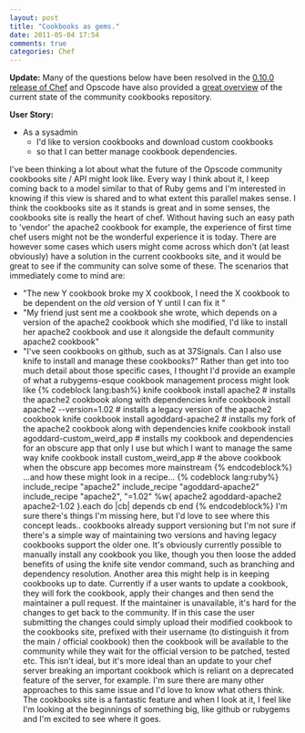 ```yaml
---
layout: post
title: "Cookbooks as gems."
date: 2011-05-04 17:54
comments: true
categories: Chef
---
```


**Update:** Many of the questions below have been resolved in the [0.10.0 release of Chef](http://www.opscode.com/blog/2011/05/02/chef-0-10-0-released/) and Opscode have also provided a [great overview](http://www.opscode.com/blog/2011/05/05/future-of-opscode-cookbooks/) of the current state of the community cookbooks repository. 

**User Story:** 


*   As a sysadmin
    *   I'd like to version cookbooks and download custom cookbooks 
      *   so that I can better manage cookbook dependencies. 

I've been thinking a lot about what the future of the Opscode community cookbooks site / API might look like. Every way I think about it, I keep coming back to a model similar to that of Ruby gems and I'm interested in knowing if this view is shared and to what extent this parallel makes sense. I think the cookbooks site as it stands is great and in some senses, the cookbooks site is really the heart of chef. Without having such an easy path to 'vendor' the apache2 cookbook for example, the experience of first time chef users might not be the wonderful experience it is today. There are however some cases which users might come across which don't (at least obviously) have a solution in the current cookbooks site, and it would be great to see if the community can solve some of these. The scenarios that immediately come to mind are: 
*   "The new Y cookbook broke my X cookbook, I need the X cookbook to be dependent on the *old* version of Y until I can fix it "
*   "My friend just sent me a cookbook she wrote, which depends on a version of the apache2 cookbook which she modified, I'd like to install her apache2 cookbook and use it alongside the default community apache2 cookbook"
*   "I've seen cookbooks on github, such as at 37Signals. Can I also use knife to install and manage these cookbooks?" Rather than get into too much detail about those specific cases, I thought I'd provide an example of what a rubygems-esque cookbook management process might look like 
{% codeblock lang:bash%}
knife cookbook install apache2 # installs the apache2 cookbook along with dependencies 
knife cookbook install apache2 --version=1.02 # installs a legacy version of the apache2 cookbook 
knife cookbook install agoddard-apache2 # installs my fork of the apache2 cookbook along with dependencies 
knife cookbook install agoddard-custom_weird_app # installs my cookbook and dependencies for an obscure app that only I use but which I want to manage the same way 
knife cookbook install custom_weird_app # the above cookbook when the obscure app becomes more mainstream
{% endcodeblock%}
...and how these might look in a recipe...
{% codeblock lang:ruby%}
include_recipe "apache2"
include_recipe "agoddard-apache2"
include_recipe "apache2", "=1.02"
%w{ apache2 agoddard-apache2 apache2-1.02 }.each do |cb|
  depends cb
end 
{% endcodeblock%}
I'm sure there's things I'm missing here, but I'd love to see where this concept leads.. cookbooks already support versioning but I'm not sure if there's a simple way of maintaining two versions and having legacy cookbooks support the older one. It's obviously currently possible to manually install any cookbook you like, though you then loose the added benefits of using the knife site vendor command, such as branching and dependency resolution. Another area this might help is in keeping cookbooks up to date. Currently if a user wants to update a cookbook, they will fork the cookbook, apply their changes and then send the maintainer a pull request. If the maintainer is unavailable, it's hard for the changes to get back to the community. If in this case the user submitting the changes could simply upload their modified cookbook to the cookbooks site, prefixed with their username (to distinguish it from the main / official cookbook) then the cookbook will be available to the community while they wait for the official version to be patched, tested etc. This isn't ideal, but it's more ideal than an update to your chef server breaking an important cookbook which is reliant on a deprecated feature of the server, for example. I'm sure there are many other approaches to this same issue and I'd love to know what others think. The cookbooks site is a fantastic feature and when I look at it, I feel like I'm looking at the beginnings of something big, like github or rubygems and I'm excited to see where it goes.